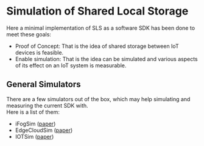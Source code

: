 # Simulation of Shared Local Storage
Here a minimal implementation of SLS as a software SDK has been done to meet these goals:
- Proof of Concept: That is the idea of shared storage between IoT devices is feasible.
- Enable simulation: That is the idea can be simulated and various aspects of its effect on an IoT system is measurable.

## General Simulators
There are a few simulators out of the box, which may help simulating and measuring the current SDK with.  
Here is a list of them:
- iFogSim ([paper](http://dx.doi.org/10.1002/spe.2509))
- EdgeCloudSim ([paper](http://dx.doi.org/10.1002/ett.3493))
- IOTSim ([paper](http://dx.doi.org/10.1016/j.sysarc.2016.06.008))
